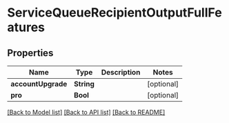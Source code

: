 # ServiceQueueRecipientOutputFullFeatures

## Properties
Name | Type | Description | Notes
------------ | ------------- | ------------- | -------------
**accountUpgrade** | **String** |  | [optional] 
**pro** | **Bool** |  | [optional] 

[[Back to Model list]](../README.md#documentation-for-models) [[Back to API list]](../README.md#documentation-for-api-endpoints) [[Back to README]](../README.md)


